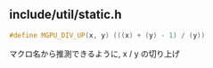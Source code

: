 ## include/util/static.h

```C++
#define MGPU_DIV_UP(x, y) (((x) + (y) - 1) / (y))
```

マクロ名から推測できるように, x / y の切り上げ  
